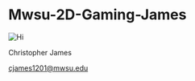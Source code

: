 # Mwsu-2D-Gaming-James



![Hi](https://scontent-dfw1-1.xx.fbcdn.net/v/t1.0-9/10894_10205141742015430_8289724488309552116_n.jpg?oh=dad7e8dd83c41e32229bf6286386d8fc&oe=57CAB1C5)

Christopher James

cjames1201@mwsu.edu
